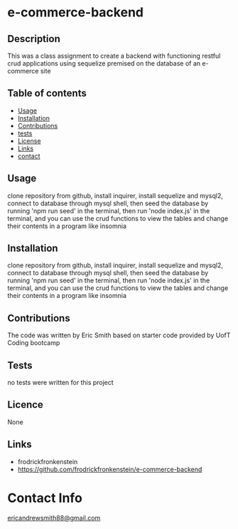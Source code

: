 # e-commerce-backend

  ## Description
  This was a class assignment to create a backend with functioning restful crud applications using sequelize premised on the database of an e-commerce site

  ## Table of contents
  * [Usage](#usage)
  * [Installation](#installation)
  * [Contributions](#contributions)
  * [tests](#tests)
  * [License](#licence)
  * [Links](#links)
  * [contact](#contact)

  ## Usage
  clone repository from github, install inquirer, install sequelize and mysql2, connect to database through mysql shell, then seed the database by running 'npm run seed' in the terminal, then run 'node index.js' in the terminal, and you can use the crud functions to view the tables and change their contents in a program like insomnia

  ## Installation
  clone repository from github, install inquirer, install sequelize and mysql2, connect to database through mysql shell, then seed the database by running 'npm run seed' in the terminal, then run 'node index.js' in the terminal, and you can use the crud functions to view the tables and change their contents in a program like insomnia

  ## Contributions
  The code was written by Eric Smith based on starter code provided by UofT Coding bootcamp

  ## Tests
  no tests were written for this project

  ## Licence
  None

  ## Links
  * frodrickfronkenstein
  * https://github.com/frodrickfronkenstein/e-commerce-backend

  # Contact Info
  ericandrewsmith88@gmail.com
